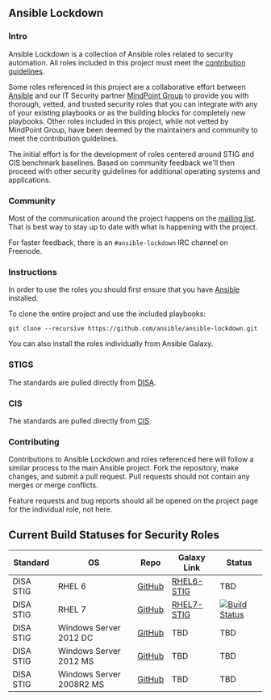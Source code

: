 Ansible Lockdown
----------------


### Intro ###

Ansible Lockdown is a collection of Ansible roles related to security automation. All roles included in this project must meet the [contribution guidelines](CONTRIBUTING.md).

Some roles referenced in this project are a collaborative effort between [Ansible][ansible] and our IT Security partner [MindPoint Group][mpg] to provide you with thorough, vetted, and trusted security roles that you can integrate with any of your existing playbooks or as the building blocks for completely new playbooks. Other roles included in this project, while not vetted by MindPoint Group, have been deemed by the maintainers and community to meet the contribution guidelines.

The initial effort is for the development of roles centered around STIG and CIS benchmark baselines. Based on community feedback we'll then proceed with other security guidelines for additional operating systems and applications.

### Community ###
Most of the communication around the project happens on the [mailing list](https://groups.google.com/forum/#!forum/ansible-lockdown). That is best way to stay up to date with what is happening with the project.

For faster feedback, there is an `#ansible-lockdown` IRC channel on Freenode.


### Instructions ###

In order to use the roles you should first ensure that you have [Ansible][ansible-docs] installed.

To clone the entire project and use the included playbooks:

    git clone --recursive https://github.com/ansible/ansible-lockdown.git

You can also install the roles individually from Ansible Galaxy.


### STIGS ###

The standards are pulled directly from [DISA].


### CIS ###

The standards are pulled directly from [CIS].


### Contributing ###

Contributions to Ansible Lockdown and roles referenced here will follow a similar process to the main Ansible project. Fork the repository, make changes, and submit a pull request. Pull requests should not contain any merges or merge conflicts.

Feature requests and bug reports should all be opened on the project page for the individual role, not here.


Current Build Statuses for Security Roles
----------------------------------------------------------------------------------------------------


|    Standard  |      OS      |     Repo     |       Galaxy Link        |          Status          |
| -------------|--------------|--------------|--------------------------|--------------------------|
|   DISA STIG  |   RHEL 6 |   [GitHub][0]  |  [RHEL6-STIG][galaxy-rhel6]  |  TBD  |
|   DISA STIG  |   RHEL 7 |   [GitHub][1]  |         [RHEL7-STIG][galaxy-rhel7]              |         [![Build Status](https://travis-ci.org/MindPointGroup/RHEL7-STIG.svg?branch=devel)](https://travis-ci.org/MindPointGroup/RHEL7-STIG)              |
|   DISA STIG  |   Windows Server 2012 DC |   [GitHub][2]  | TBD   | TBD  |
|   DISA STIG  |   Windows Server 2012 MS |   [GitHub][3]  | TBD   | TBD  |
|   DISA STIG  |   Windows Server 2008R2 MS |   [GitHub][4]  | TBD   | TBD  |



[0]:https://github.com/MindPointGroup/RHEL6-STIG
[1]:https://github.com/MindPointGroup/RHEL7-STIG
[2]:https://github.com/MindPointGroup/Windows-2012-Domain-Controller-STIG
[3]:https://github.com/MindPointGroup/Windows-2012-Member-Server-STIG
[4]:https://github.com/MindPointGroup/Windows-2008R2-Member-Server-STIG
[ansible]: http://www.ansible.com/
[mpg]:https://www.mindpointgroup.com/
[DISA]:http://iase.disa.mil/stigs/os/unix-linux/Pages/index.aspx
[CIS]:https://benchmarks.cisecurity.org
[stigma-repo]:https://github.com/defionscode/STIGMA
[openscap]:http://www.open-scap.org/page/Main_Page
[galaxy-rhel6]:https://galaxy.ansible.com/nousdefions/STIG-RHEL6/
[galaxy-rhel7]:https://galaxy.ansible.com/MindPointGroup/RHEL7-STIG
[ansible-docs]:http://docs.ansible.com/
[galaxy-url]:https://galaxy.ansible.com/intro

